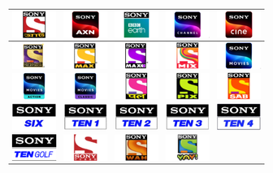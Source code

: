 | ![](https://raw.githubusercontent.com/RevGear/logo/master/International/Sony/SonyAath.png) | ![](https://raw.githubusercontent.com/RevGear/logo/master/International/Sony/SonyAXN.png) | ![](https://raw.githubusercontent.com/RevGear/logo/master/International/Sony/SonyBBCEarth.png) | ![](https://raw.githubusercontent.com/RevGear/logo/master/International/Sony/SonyChannel.png) | ![](https://raw.githubusercontent.com/RevGear/logo/master/International/Sony/SonyCine.png) | 
|:---:|:---:|:---:|:---:|:---:| 
| ![](https://raw.githubusercontent.com/RevGear/logo/master/International/Sony/SonyEntertainment.png) | ![](https://raw.githubusercontent.com/RevGear/logo/master/International/Sony/SonyMax.png) | ![](https://raw.githubusercontent.com/RevGear/logo/master/International/Sony/SonyMax2.png) | ![](https://raw.githubusercontent.com/RevGear/logo/master/International/Sony/SonyMix.png) | ![](https://raw.githubusercontent.com/RevGear/logo/master/International/Sony/SonyMovies.png) | 
| ![](https://raw.githubusercontent.com/RevGear/logo/master/International/Sony/SonyMoviesAction.png) | ![](https://raw.githubusercontent.com/RevGear/logo/master/International/Sony/SonyMoviesClassic.png) | ![](https://raw.githubusercontent.com/RevGear/logo/master/International/Sony/SonyPal.png) | ![](https://raw.githubusercontent.com/RevGear/logo/master/International/Sony/SonyPix.png) | ![](https://raw.githubusercontent.com/RevGear/logo/master/International/Sony/SonySab.png) | 
| ![](https://raw.githubusercontent.com/RevGear/logo/master/International/Sony/SonySix.png) | ![](https://raw.githubusercontent.com/RevGear/logo/master/International/Sony/SonyTen1.png) | ![](https://raw.githubusercontent.com/RevGear/logo/master/International/Sony/SonyTen2.png) | ![](https://raw.githubusercontent.com/RevGear/logo/master/International/Sony/SonyTen3.png) | ![](https://raw.githubusercontent.com/RevGear/logo/master/International/Sony/SonyTen4.png) | 
| ![](https://raw.githubusercontent.com/RevGear/logo/master/International/Sony/SonyTenGolf.png) | ![](https://raw.githubusercontent.com/RevGear/logo/master/International/Sony/SonyTurbo.png) | ![](https://raw.githubusercontent.com/RevGear/logo/master/International/Sony/SonyWah.png) | ![](https://raw.githubusercontent.com/RevGear/logo/master/International/Sony/SonyYay.png)  | 
